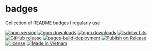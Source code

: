 # badges
Collection of README badges I regularly use

[![npm version](https://badgen.net/npm/v/@phucbm/magnetic-button?icon=npm)](https://www.npmjs.com/package/@phucbm/magnetic-button)
[![npm downloads](https://badgen.net/npm/dm/@phucbm/magnetic-button?icon=npm)](https://www.npmjs.com/package/@phucbm/magnetic-button)
[![npm downloads](https://badgen.net/npm/dependents/@phucbm/magnetic-button?icon=npm)](https://www.npmjs.com/package/@phucbm/magnetic-button)
[![jsdelivr hits](https://badgen.net/jsdelivr/hits/gh/phucbm/magnetic-button?icon=jsdelivr)](https://github.com/phucbm/magnetic-button/releases)
[![GitHub release](https://badgen.net/jsdelivr/rank/npm/@phucbm/magnetic-button?icon=jsdelivr)](https://github.com/phucbm/magnetic-button/releases)
[![pages-build-deployment](https://github.com/phucbm/magnetic-button/actions/workflows/pages/pages-build-deployment/badge.svg)](https://github.com/phucbm/magnetic-button/actions/workflows/pages/pages-build-deployment)
[![Publish on Release](https://github.com/phucbm/magnetic-button/actions/workflows/publish-on-release.yml/badge.svg)](https://github.com/phucbm/magnetic-button/actions/workflows/publish-on-release.yml)
[![license](https://badgen.net/github/license/phucbm/magnetic-button?icon=github)](https://github.com/phucbm/magnetic-button/blob/main/LICENSE)
[![Made in Vietnam](https://raw.githubusercontent.com/webuild-community/badge/master/svg/made.svg)](https://webuild.community)
